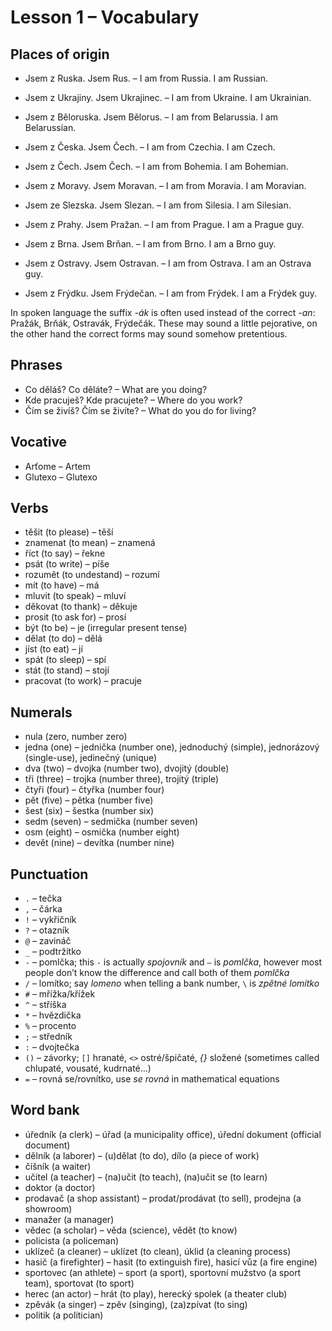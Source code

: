 # Lesson 1 – Vocabulary #

## Places of origin ##

* Jsem z Ruska. Jsem Rus. – I am from Russia. I am Russian.
* Jsem z Ukrajiny. Jsem Ukrajinec. – I am from Ukraine. I am Ukrainian.
* Jsem z Běloruska. Jsem Bělorus. – I am from Belarussia. I am Belarussian.

* Jsem z Česka. Jsem Čech. – I am from Czechia. I am Czech.
* Jsem z Čech. Jsem Čech. – I am from Bohemia. I am Bohemian.
* Jsem z Moravy. Jsem Moravan. – I am from Moravia. I am Moravian.
* Jsem ze Slezska. Jsem Slezan. – I am from Silesia. I am Silesian.

* Jsem z Prahy. Jsem Pražan. – I am from Prague. I am a Prague guy.
* Jsem z Brna. Jsem Brňan. – I am from Brno. I am a Brno guy.
* Jsem z Ostravy. Jsem Ostravan. – I am from Ostrava. I am an Ostrava guy.
* Jsem z Frýdku. Jsem Frýdečan. – I am from Frýdek. I am a Frýdek guy.

In spoken language the suffix _-ák_ is often used instead of the correct _-an_: Pražák, Brňák, Ostravák, Frýdečák. These may sound a little pejorative, on the other hand the correct forms may sound somehow pretentious.

## Phrases ##

* Co děláš? Co děláte? – What are you doing?
* Kde pracuješ? Kde pracujete? – Where do you work?
* Čím se živíš? Čím se živíte? – What do you do for living?

## Vocative ##

* Arťome – Artem
* Glutexo – Glutexo

## Verbs ##

* těšit (to please) – těší
* znamenat (to mean) – znamená
* říct (to say) – řekne
* psát (to write) – píše
* rozumět (to undestand) – rozumí
* mít (to have) – má
* mluvit (to speak) – mluví
* děkovat (to thank) – děkuje
* prosit (to ask for) – prosí
* být (to be) – je (irregular present tense)
* dělat (to do) – dělá
* jíst (to eat) – jí
* spát (to sleep) – spí
* stát (to stand) – stojí
* pracovat (to work) – pracuje

## Numerals ##

* nula (zero, number zero)
* jedna (one) – jednička (number one), jednoduchý (simple), jednorázový (single-use), jedinečný (unique)
* dva (two) – dvojka (number two), dvojitý (double)
* tři (three) – trojka (number three), trojitý (triple)
* čtyři (four) – čtyřka (number four)
* pět (five) – pětka (number five)
* šest (six) – šestka (number six)
* sedm (seven) – sedmička (number seven)
* osm (eight) – osmička (number eight)
* devět (nine) – devítka (number nine)

## Punctuation ##

* `.` – tečka
* `,` – čárka
* `!` – vykřičník
* `?` – otazník
* `@` – zavináč
* `_` – podtržítko
* `-` – pomlčka; this `-` is actually _spojovník_ and `–` is _pomlčka_, however most people don’t know the difference and call both of them _pomlčka_
* `/` – lomítko; say _lomeno_ when telling a bank number, `\` is _zpětné lomítko_
* `#` – mřížka/křížek
* `^` – stříška
* `*` – hvězdička
* `%` – procento
* `;` – středník
* `:` – dvojtečka
* `()` – závorky; `[]` hranaté, `<>` ostré/špičaté, _{}_ složené (sometimes called chlupaté, vousaté, kudrnaté…)
* `=` – rovná se/rovnítko, use _se rovná_ in mathematical equations

## Word bank ##

* úředník (a clerk) – úřad (a municipality office), úřední dokument (official document)
* dělník (a laborer) – (u)dělat (to do), dílo (a piece of work)
* číšník (a waiter)
* učitel (a teacher) – (na)učit (to teach), (na)učit se (to learn)
* doktor (a doctor)
* prodavač (a shop assistant) – prodat/prodávat (to sell), prodejna (a showroom)
* manažer (a manager)
* vědec (a scholar) – věda (science), vědět (to know)
* policista (a policeman)
* uklízeč (a cleaner) – uklízet (to clean), úklid (a cleaning process)
* hasič (a firefighter) – hasit (to extinguish fire), hasicí vůz (a fire engine)
* sportovec (an athlete) – sport (a sport), sportovní mužstvo (a sport team), sportovat (to sport)
* herec (an actor) – hrát (to play), herecký spolek (a theater club)
* zpěvák (a singer) – zpěv (singing), (za)zpívat (to sing)
* politik (a politician)
